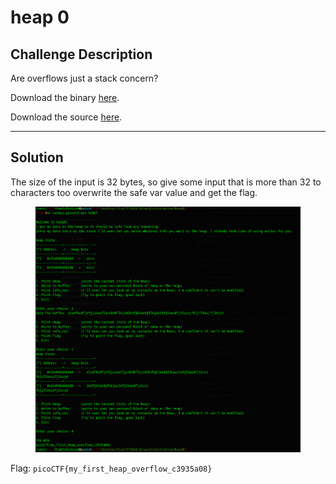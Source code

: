# heap 0

## Challenge Description

Are overflows just a stack concern?

Download the binary [here](https://artifacts.picoctf.net/c\_tethys/29/chall).

Download the source [here](https://artifacts.picoctf.net/c\_tethys/29/chall.c).

***

## Solution

The size of the input is 32 bytes, so give some input that is more than 32 to characters too overwrite the safe var value and get the flag.

<figure><img src="../../../.gitbook/assets/image (87).png" alt=""><figcaption></figcaption></figure>

Flag: `picoCTF{my_first_heap_overflow_c3935a08}`

